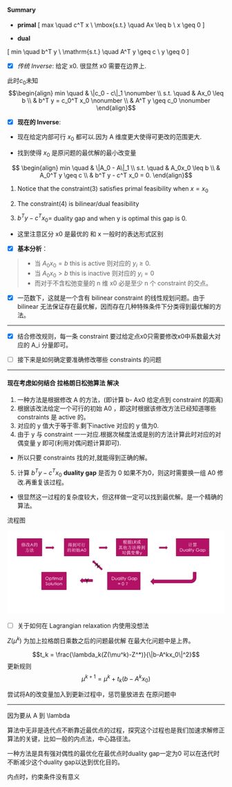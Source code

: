 #### Summary
- **primal**
\[
max \quad  c^T x \\
\mbox{s.t.}  \quad  Ax \leq b \\
      x \geq 0
\]

- **dual**

\[
min \quad  b^T y \\
\mathrm{s.t.} \quad  A^T y \geq c \\
      y \geq 0
\]

- [x] _传统 Inverse_: 给定 x0. 很显然 x0 需要在边界上.

此时$c_0$未知
$$\begin{align}
min \quad & \|c_0 - c\|_1 \nonumber  \\
s.t. \quad & Ax_0 \leq b \\
      &   b^T y = c_0^T x_0 \nonumber \\
      &   A^T y \geq c_0   \nonumber
\end{align}$$


- [x] **现在的 Inverse**:

- 现在给定内部可行 $x_0$ 都可以.因为 A 维度更大使得可更改的范围更大.

- 找到使得 $x_0$ 是原问题的最优解的最小改变量

$$
\begin{align}
min \quad & \|A_0 - A\|_1     \\
s.t. \quad & A_0x_0   \leq b  \\
        &   A_0^T y \geq c     \\
        &   b^T y - c^T x_0 = 0.
\end{align}$$

1. Notice that the constraint(3) satisfies primal feasibility when $x=x_0$

2. The constraint(4) is bilinear/dual feasibility

3. $b^T y - c^T x_0 =$ duality gap and when y is optimal this gap is 0.

- 这里注意区分 x0 是最优的 和 x 一般时的表达形式区别

- [x] **基本分析**：
>  - 当 $A_0x_0 =b$ this is active   则对应的 $y_i \geq 0$.
>  - 当 $A_0x_0 >b$ this is inactive 则对应的 $y_i = 0$
> - 而对于不含松弛变量的 n 维 x0 必是至少 n 个 constraint 的交点。

- [x] 一范数下，这就是一个含有 bilinear constraint 的线性规划问题。由于 bilinear 无法保证存在最优解，因而存在几种特殊条件下分类得到最优解的方法。

--------

- [x] 结合修改规则，每一条 constraint 要过给定点x0只需要修改x0中系数最大对应的 A_i 分量即可。

- [ ] 接下来是如何确定要准确修改哪些 constraints 的问题

--------

#### 现在考虑如何结合 拉格朗日松弛算法 解决

1. 一种方法是根据修改 A 的方法，(即计算 b- Ax0 给定点到 constraint 的距离)
2. 根据该改法给定一个可行的初始 A0 ，即这时根据该修改方法已经知道哪些constraints 是 active 的。
3. 对应的 y 值大于等于零.剩下inactive 对应的 y 值为0.
4. 由于 y 与 constraint 一一对应.根据次梯度法或是别的方法计算此时对应的对偶变量 y 即可(利用对偶问题计算即可).
- 所以只要 constraints 找的对,就能得到正确的解。
5. 计算 $b^T y - c^T x_0$  **duality gap** 是否为 0 如果不为0，则这时需要换一组 A0 修改.再重复该过程。

- 很显然这一过程的复杂度较大，但这样做一定可以找到最优解。是一个精确的算法。

流程图

![information](Image/1.png)

- [ ] 关于如何在 Lagrangian relaxation 内使用没想法

$Z(\mu^k)$ 为加上拉格朗日乘数之后的问题最优解
在最大化问题中是上界。

$$t_k = \frac{\lambda_k(Z(\mu^k)-Z^*)}{\|b-A^kx_0\|^2}$$
更新规则
$$ \mu^{k+1} = \mu ^k + t_k(b-A^kx_0)$$

尝试将A的改变量加入到更新过程中，惩罚量放进去 在原问题中

--------

因为要从 A 到 \lambda

算法中无非是迭代点不断靠近最优点的过程，探究这个过程也是我们加速求解修正算法的关键，比如一般的内点法，中心路径法。

一种方法是具有强对偶性的最优化在最优点时duality gap一定为0 可以在迭代时不断减少这个duality gap以达到优化目的。

内点时，约束条件没有意义
